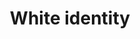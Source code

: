 ---
title: "White identity"
slug: "white-identity"
definition: >
  Sentiment subjectif d’appartenance au groupe racial blanc, incluant reconnaissance, fierté et sentiment de similarité avec les autres Blancs. Fonctionne comme disposition psychologique mobilisable, indépendamment de toute hostilité explicite envers d’autres groupes.
historicalContext: >
  Concept resté marginal dans les sciences sociales en raison de l’invisibilité structurelle de la blanchité. Son étude se développe au tournant des années 2000 dans les whiteness studies et la psychologie sociale. Jardina propose une mesure empirique rigoureuse de cette identité, distincte du racisme ou du conservatisme.
books:
  - white-identity-politics
---